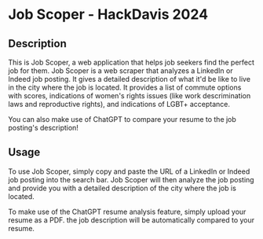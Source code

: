 # Job Scoper - HackDavis 2024

## Description

This is Job Scoper, a web application that helps job seekers find the perfect job for them. Job Scoper is a web scraper that analyzes a LinkedIn or Indeed job posting. It gives a detailed description of what it'd be like to live in the city where the job is located. It provides a list of commute options with scores, indications of women's rights issues (like work descrimination laws and reproductive rights), and indications of LGBT+ acceptance.

You can also make use of ChatGPT to compare your resume to the job posting's description!

## Usage

To use Job Scoper, simply copy and paste the URL of a LinkedIn or Indeed job posting into the search bar. Job Scoper will then analyze the job posting and provide you with a detailed description of the city where the job is located.

To make use of the ChatGPT resume analysis feature, simply upload your resume as a PDF. the job description will be automatically compared to your resume.